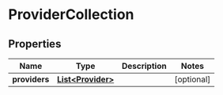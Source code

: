 # ProviderCollection

## Properties
| Name          | Type                                    | Description | Notes      |
|---------------|-----------------------------------------|-------------|------------|
| **providers** | [**List&lt;Provider&gt;**](Provider.md) |             | [optional] |
